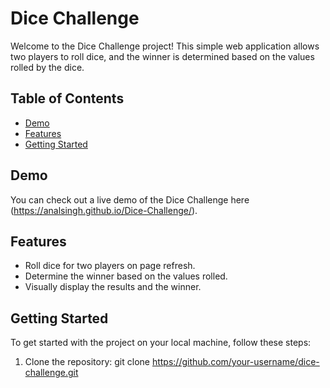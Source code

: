 # Dice Challenge

Welcome to the Dice Challenge project! This simple web application allows two players to roll dice, and the winner is determined based on the values rolled by the dice.

## Table of Contents
- [Demo](#demo)
- [Features](#features)
- [Getting Started](#getting-started)


## Demo

You can check out a live demo of the Dice Challenge here (https://analsingh.github.io/Dice-Challenge/).

## Features

- Roll dice for two players on page refresh.
- Determine the winner based on the values rolled.
- Visually display the results and the winner.

## Getting Started

To get started with the project on your local machine, follow these steps:

1. Clone the repository:
   git clone https://github.com/your-username/dice-challenge.git
